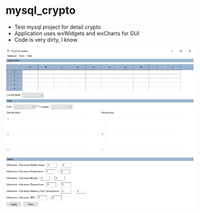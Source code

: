 # mysql_crypto
+ Test mysql project for detail crypto
+ Application uses wxWidgets and wxCharts for GUI
+ Code is very dirty, I know

![](screenshot.PNG)
